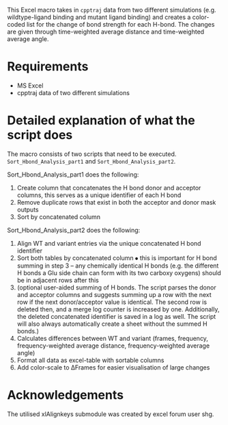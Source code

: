 This Excel macro takes in `cpptraj` data from two different simulations (e.g. wildtype-ligand binding and mutant ligand binding) and creates a color-coded list for the change of bond strength for each H-bond.  The changes are given through time-weighted average distance and time-weighted average angle.

# Requirements
- MS Excel
- cpptraj data of two different simulations

# Detailed explanation of what the script does
The macro consists of two scripts that need to be executed. `Sort_Hbond_Analysis_part1` and `Sort_Hbond_Analysis_part2`.

Sort_Hbond_Analysis_part1 does the following:
1.	Create column that concatenates the H bond donor and acceptor columns, this serves as a unique identifier of each H bond
2.	Remove duplicate rows that exist in both the acceptor and donor mask outputs
3.	Sort by concatenated column

Sort_Hbond_Analysis_part2 does the following:
1.	Align WT and variant entries via the unique concatenated H bond identifier
2.	Sort both tables by concatenated column
⦁	this is important for H bond summing in step 3 – any chemically identical H bonds (e.g. the different H bonds a Glu side chain can form with its two carboxy oxygens) should be in adjacent rows after this
3.	(optional user-aided summing of H bonds. The script parses the donor and acceptor columns and suggests summing up a row with the next row if the next donor/acceptor value is identical. The second row is deleted then, and a merge log counter is increased by one. Additionally, the deleted concatenated identifier is saved in a log as well. The script will also always automatically create a sheet without the summed H bonds.)
4.	Calculates differences between WT and variant (frames, frequency, frequency-weighted average distance, frequency-weighted average angle)
5.	Format all data as excel-table with sortable columns
6.	Add color-scale to ΔFrames for easier visualisation of large changes

# Acknowledgements
The utilised xlAlignkeys submodule was created by excel forum user shg.
